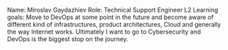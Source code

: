 Name: Miroslav Gaydazhiev
Role: Technical Support Engineer L2
Learning goals: Move to DevOps at some point in the future and become aware of different kind of infrastructures, product architectures, Cloud and generally the way Internet works. Ultimately I want to go to Cybersecurity and DevOps is the biggest stop on the journey.
